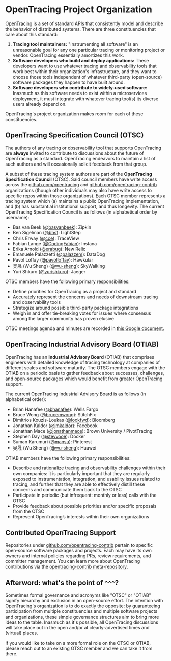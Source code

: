 # OpenTracing Project Organization

[OpenTracing](http://opentracing.io) is a set of standard APIs that consistently model and describe the behavior of distributed systems. There are three constituencies that care about this standard:

1. **Tracing tool maintainers:** "Instrumenting all software" is an unreasonable goal for any one particular tracing or monitoring project or vendor. OpenTracing essentially amortizes this work.
2. **Software developers who build and deploy applications:** These developers want to use whatever tracing and observability tools that work best within their organization's infrastructure, and they want to choose those tools independent of whatever third-party (open-source) software packages they happen to have built around.
3. **Software developers who contribute to widely-used software:** Inasmuch as this software needs to exist within a microservices deployment, it must integrate with whatever tracing tool(s) its diverse users already depend on.

OpenTracing's project organization makes room for each of these constituencies.

## OpenTracing Specification Council (OTSC)

The authors of any tracing or observability tool that supports OpenTracing are **always** invited to contribute to discussions about the future of OpenTracing as a standard. OpenTracing endeavors to maintain a list of such authors and will occasionally solicit feedback from that group.

A subset of these tracing system authors are part of the **OpenTracing Specification Council** (OTSC). Said council members have write access across the [github.com/opentracing](https://github.com/opentracing) and [github.com/opentracing-contrib](https://github.com/opentracing-contrib) organizations (though other individuals may also have write access to specific repos within those organizations). Each OTSC member represents a tracing system which (a) maintains a public OpenTracing implementation, and (b) has substantial institutional support, and thus longevity. The current OpenTracing Specification Council is as follows (in alphabetical order by username):

- Bas van Beek ([@basvanbeek](https://github.com/basvanbeek)): Zipkin
- Ben Sigelman ([@bhs](https://github.com/bensigelman)): LightStep
- Chris Erway ([@cce](https://github.com/cce)): TraceView
- Fabian Lange ([@CodingFabian](https://github.com/CodingFabian)): Instana
- Erika Arnold ([@erabug](https://github.com/erabug)): New Relic
- Emanuele Palazzetti ([@palazzem](https://github.com/palazzem)): DataDog
- Pavol Loffay ([@pavolloffay](https://github.com/pavolloffay)): Hawkular
- 吴晟 (Wu Sheng) ([@wu-sheng](https://github.com/wu-sheng)): SkyWalking
- Yuri Shkuro ([@yurishkuro](https://github.com/yurishkuro)): Jaeger

OTSC members have the following primary responsibilities:

- Define priorities for OpenTracing as a project and standard
- Accurately represent the concerns and needs of downstream tracing and observability tools
- Strategize around possible third-party package integrations
- Weigh in and offer tie-breaking votes for issues where consensus among the larger community has proven elusive

OTSC meetings agenda and minutes are recorded in [this Google document](https://docs.google.com/document/d/1Pc86BVWVGnldsdAtwDQLfMWEpO4ni4IHm0xaNQvnScI/).

## OpenTracing Industrial Advisory Board (OTIAB)

OpenTracing has an **Industrial Advisory Board** (OTIAB) that comprises engineers with detailed knowledge of tracing technology at companies of different scales and software maturity. The OTSC members engage with the OTIAB on a periodic basis to gather feedback about successes, challenges, and open-source packages which would benefit from greater OpenTracing support.

The current OpenTracing Industrial Advisory Board is as follows (in alphabetical order):

- Brian Hanafee ([@bhanafee](https://github.com/bhanafee)): Wells Fargo
- Bruce Wong ([@brucemwong](https://github.com/brucemwong)): StitchFix
- Dimitrios Kouzis-Loukas ([@lookfwd](https://github.com/lookfwd)): Bloomberg
- Jonathan Kaldor ([@jmkaldor](https://github.com/jmkaldor)): Facebook
- Jonathan Mace ([@jonathanmace](https://github.com/jonathanmace)): Brown University / PivotTracing
- Stephen Day ([@stevvooe](https://github.com/stevvooe)): Docker
- Suman Karumuri ([@mansu](https://github.com/mansu)): Pinterest
- 吴晟 (Wu Sheng) ([@wu-sheng](https://github.com/wu-sheng)): Huawei

OTIAB members have the following primary responsibilities:

- Describe and rationalize tracing and observability challenges within their own companies: it is particularly important that they are regularly exposed to instrumentation, integration, and usability issues related to tracing, and further that they are able to effectively distill these concerns and communicate them back to the OTSC
- Participate in periodic (but infrequent: monthly or less) calls with the OTSC
- Provide feedback about possible priorities and/or specific proposals from the OTSC
- Represent OpenTracing’s interests within their own organizations

## Contributed OpenTracing Support

Repositories under [github.com/opentracing-contrib](https://github.com/opentracing-contrib) pertain to specific open-source software packages and projects. Each may have its own owners and internal policies regarding PRs, review requirements, and committer management. You can learn more about OpenTracing contributions via the [opentracing-contrib meta-repository](https://github.com/opentracing-contrib/meta).

## Afterword: what's the point of `^^^`?

Sometimes formal governance and acronyms like "OTSC" or "OTIAB" signify hierarchy and exclusion in an open-source effort. The intention with OpenTracing's organization is to do exactly the opposite: by guaranteeing participation from multiple constituencies and multiple software projects and organizations, these simple governance structures aim to bring more ideas to the table. Inasmuch as it's possible, all OpenTracing discussions will take place out in the open and/or at clearly-advertised times and (virtual) places.

If you would like to take on a more formal role on the OTSC or OTIAB, please reach out to an existing OTSC member and we can take it from there.


